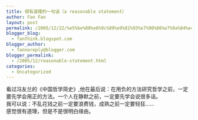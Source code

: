 ```yaml
---
title: 很有道理的一句话（a reasonable statement）
author: Fan Fan
layout: post
permalink: /2005/12/22/%e5%be%88%e6%9c%89%e9%81%93%e7%90%86%e7%9a%84%e4%b8%80%e5%8f%a5%e8%af%9d%ef%bc%88a-reasonable-statement%ef%bc%89/
blogger_blog:
  - fanthink.blogspot.com
blogger_author:
  - fannoreply@blogger.com
blogger_permalink:
  - /2005/12/reasonable-statement.html
categories:
  - Uncategorized
---
```

看过冯友兰的《中国哲学简史》,他在最后说：在用负的方法研究哲学之前，一定要先学会用正的方法。一个人在静默之前，一定要先学会说很多话。  
我可以说：不乱花钱之前一定要浪费钱，成熟之前一定要轻狂&#8230;&#8230;  
感觉很有道理，但是不是很明白缘由。
